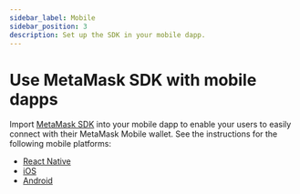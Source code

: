 ```yaml
---
sidebar_label: Mobile
sidebar_position: 3
description: Set up the SDK in your mobile dapp.
---
```


# Use MetaMask SDK with mobile dapps

Import [MetaMask SDK](../../concepts/about-sdk.md) into your mobile dapp to enable your users
to easily connect with their MetaMask Mobile wallet.
See the instructions for the following mobile platforms:

- [React Native](../javascript/react-native.md)
- [iOS](ios.md)
- [Android](android.md)

